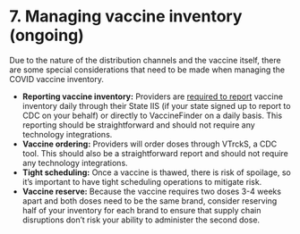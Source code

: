 # 7. Managing vaccine inventory \(ongoing\)

Due to the nature of the distribution channels and the vaccine itself, there are some special considerations that need to be made when managing the COVID vaccine inventory. 

* **Reporting vaccine inventory:** Providers are [required to report](https://www.cdc.gov/vaccines/covid-19/vaccination-provider-support.html) vaccine inventory daily through their State IIS \(if your state signed up to report to CDC on your behalf\) or directly to VaccineFinder on a daily basis. This reporting should be straightforward and should not require any technology integrations.
* **Vaccine ordering:** Providers will order doses through VTrckS, a CDC tool. This should also be a straightforward report and should not require any technology integrations.
* **Tight scheduling:** Once a vaccine is thawed, there is risk of spoilage, so it’s important to have tight scheduling operations to mitigate risk. 
* **Vaccine reserve:** Because the vaccine requires two doses 3-4 weeks apart and both doses need to be the same brand, consider reserving half of your inventory for each brand to ensure that supply chain disruptions don’t risk your ability to administer the second dose.

